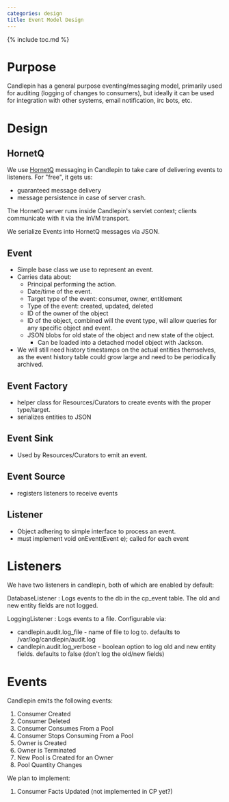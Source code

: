 ```yaml
---
categories: design
title: Event Model Design
---
```

{% include toc.md %}

# Purpose
Candlepin has a general purpose eventing/messaging model, primarily used for
auditing (logging of changes to consumers), but ideally it can be used for
integration with other systems, email notification, irc bots, etc.

# Design

## HornetQ
We use [HornetQ](http://www.jboss.org/hornetq) messaging in Candlepin to take
care of delivering events to listeners. For "free", it gets us:
* guaranteed message delivery
* message persistence in case of server crash.

The HornetQ server runs inside Candlepin's servlet context; clients communicate with it via the InVM transport.

We serialize Events into HornetQ messages via JSON.

## Event
* Simple base class we use to represent an event.
* Carries data about:
  * Principal performing the action.
  * Date/time of the event.
  * Target type of the event: consumer, owner, entitlement
  * Type of the event: created, updated, deleted
  * ID of the owner of the object
  * ID of the object, combined will the event type, will allow queries for any specific object and event.
  * JSON blobs for old state of the object and new state of the object.
    * Can be loaded into a detached model object with Jackson.
* We will still need history timestamps on the actual entities themselves, as the event history table could grow large and need to be periodically archived.

## Event Factory
* helper class for Resources/Curators to create events with the proper type/target.
* serializes entities to JSON

## Event Sink
* Used by Resources/Curators to emit an event.

## Event Source
* registers listeners to receive events

## Listener
* Object adhering to simple interface to process an event.
* must implement void onEvent(Event e); called for each event

# Listeners
We have two listeners in candlepin, both of which are enabled by default:

DatabaseListener
: Logs events to the db in the cp_event table. The old and new entity fields are not logged.

LoggingListener
: Logs events to a file. Configurable via:

  * candlepin.audit.log_file - name of file to log to. defaults to /var/log/candlepin/audit.log
  * candlepin.audit.log_verbose - boolean option to log old and new entity fields. defaults to false (don't log the old/new fields)

# Events
Candlepin emits the following events:

1. Consumer Created
1. Consumer Deleted
1. Consumer Consumes From a Pool
1. Consumer Stops Consuming From a Pool
1. Owner is Created
1. Owner is Terminated
1. New Pool is Created for an Owner
1. Pool Quantity Changes

We plan to implement:

1. Consumer Facts Updated (not implemented in CP yet?)
